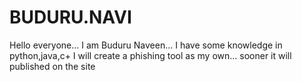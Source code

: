 # BUDURU.NAVI
Hello everyone...
I am Buduru Naveen...
I have some knowledge in python,java,c+
I will create a phishing tool as my own...
sooner it will published on the site
